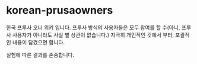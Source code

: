 # korean-prusaowners

한국 프루사 오너 위키 입니다. 
프루사 방식의 사용자들은 모두 참여를 할 수(아니, 프루사 사용자가 아니라도 사실 별 상관이 없습니다.)
지극히 개인적인 것에서 부터, 포괄적인 내용이 담겼으면 합니다.

실험에 따른 결과를 존중합니다.
